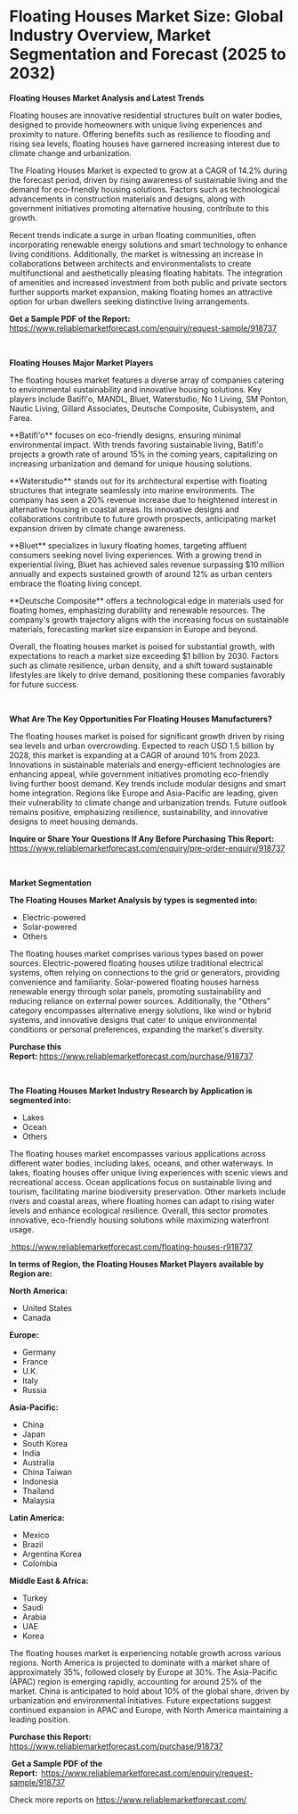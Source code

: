 <p><h1>Floating Houses Market Size: Global Industry Overview, Market Segmentation and Forecast (2025 to 2032)</h1></p><p><strong>Floating Houses Market Analysis and Latest Trends</strong></p>
<p><p>Floating houses are innovative residential structures built on water bodies, designed to provide homeowners with unique living experiences and proximity to nature. Offering benefits such as resilience to flooding and rising sea levels, floating houses have garnered increasing interest due to climate change and urbanization.</p><p>The Floating Houses Market is expected to grow at a CAGR of 14.2% during the forecast period, driven by rising awareness of sustainable living and the demand for eco-friendly housing solutions. Factors such as technological advancements in construction materials and designs, along with government initiatives promoting alternative housing, contribute to this growth. </p><p>Recent trends indicate a surge in urban floating communities, often incorporating renewable energy solutions and smart technology to enhance living conditions. Additionally, the market is witnessing an increase in collaborations between architects and environmentalists to create multifunctional and aesthetically pleasing floating habitats. The integration of amenities and increased investment from both public and private sectors further supports market expansion, making floating homes an attractive option for urban dwellers seeking distinctive living arrangements.</p></p>
<p><strong>Get a Sample PDF of the Report:&nbsp;</strong> <a href="https://www.reliablemarketforecast.com/enquiry/request-sample/918737?utm_campaign=3106&utm_medium=2&utm_source=Github&utm_content=ia&utm_term=21032025&utm_id=floating-houses">https://www.reliablemarketforecast.com/enquiry/request-sample/918737</a></p>
<p>&nbsp;</p>
<p><strong>Floating Houses Major Market Players</strong></p>
<p><p>The floating houses market features a diverse array of companies catering to environmental sustainability and innovative housing solutions. Key players include Batifl'o, MANDL, Bluet, Waterstudio, No 1 Living, SM Ponton, Nautic Living, Gillard Associates, Deutsche Composite, Cubisystem, and Farea. </p><p>**Batifl'o** focuses on eco-friendly designs, ensuring minimal environmental impact. With trends favoring sustainable living, Batifl'o projects a growth rate of around 15% in the coming years, capitalizing on increasing urbanization and demand for unique housing solutions.</p><p>**Waterstudio** stands out for its architectural expertise with floating structures that integrate seamlessly into marine environments. The company has seen a 20% revenue increase due to heightened interest in alternative housing in coastal areas. Its innovative designs and collaborations contribute to future growth prospects, anticipating market expansion driven by climate change awareness.</p><p>**Bluet** specializes in luxury floating homes, targeting affluent consumers seeking novel living experiences. With a growing trend in experiential living, Bluet has achieved sales revenue surpassing $10 million annually and expects sustained growth of around 12% as urban centers embrace the floating living concept.</p><p>**Deutsche Composite** offers a technological edge in materials used for floating homes, emphasizing durability and renewable resources. The company's growth trajectory aligns with the increasing focus on sustainable materials, forecasting market size expansion in Europe and beyond.</p><p>Overall, the floating houses market is poised for substantial growth, with expectations to reach a market size exceeding $1 billion by 2030. Factors such as climate resilience, urban density, and a shift toward sustainable lifestyles are likely to drive demand, positioning these companies favorably for future success.</p></p>
<p>&nbsp;</p>
<p><strong>What Are The Key Opportunities For Floating Houses Manufacturers?</strong></p>
<p><p>The floating houses market is poised for significant growth driven by rising sea levels and urban overcrowding. Expected to reach USD 1.5 billion by 2028, this market is expanding at a CAGR of around 10% from 2023. Innovations in sustainable materials and energy-efficient technologies are enhancing appeal, while government initiatives promoting eco-friendly living further boost demand. Key trends include modular designs and smart home integration. Regions like Europe and Asia-Pacific are leading, given their vulnerability to climate change and urbanization trends. Future outlook remains positive, emphasizing resilience, sustainability, and innovative designs to meet housing demands.</p></p>
<p><strong>Inquire or Share Your Questions If Any Before Purchasing This Report:</strong> <a href="https://www.reliablemarketforecast.com/enquiry/pre-order-enquiry/918737?utm_campaign=3106&utm_medium=2&utm_source=Github&utm_content=ia&utm_term=21032025&utm_id=floating-houses">https://www.reliablemarketforecast.com/enquiry/pre-order-enquiry/918737</a></p>
<p>&nbsp;</p>
<p><strong>Market Segmentation</strong></p>
<p><strong>The Floating Houses Market Analysis by types is segmented into:</strong></p>
<p><ul><li>Electric-powered</li><li>Solar-powered</li><li>Others</li></ul></p>
<p><p>The floating houses market comprises various types based on power sources. Electric-powered floating houses utilize traditional electrical systems, often relying on connections to the grid or generators, providing convenience and familiarity. Solar-powered floating houses harness renewable energy through solar panels, promoting sustainability and reducing reliance on external power sources. Additionally, the "Others" category encompasses alternative energy solutions, like wind or hybrid systems, and innovative designs that cater to unique environmental conditions or personal preferences, expanding the market's diversity.</p></p>
<p><strong>Purchase this Report:&nbsp;</strong><a href="https://www.reliablemarketforecast.com/purchase/918737?utm_campaign=3106&utm_medium=2&utm_source=Github&utm_content=ia&utm_term=21032025&utm_id=floating-houses">https://www.reliablemarketforecast.com/purchase/918737</a></p>
<p>&nbsp;</p>
<p><strong>The Floating Houses Market Industry Research by Application is segmented into:</strong></p>
<p><ul><li>Lakes</li><li>Ocean</li><li>Others</li></ul></p>
<p><p>The floating houses market encompasses various applications across different water bodies, including lakes, oceans, and other waterways. In lakes, floating houses offer unique living experiences with scenic views and recreational access. Ocean applications focus on sustainable living and tourism, facilitating marine biodiversity preservation. Other markets include rivers and coastal areas, where floating homes can adapt to rising water levels and enhance ecological resilience. Overall, this sector promotes innovative, eco-friendly housing solutions while maximizing waterfront usage.</p></p>
<p><a href="https://www.reliablemarketforecast.com/floating-houses-r918737?utm_campaign=3106&utm_medium=2&utm_source=Github&utm_content=ia&utm_term=21032025&utm_id=floating-houses">&nbsp;https://www.reliablemarketforecast.com/floating-houses-r918737</a></p>
<p><strong>In terms of Region, the Floating Houses Market Players available by Region are:</strong></p>
<p>
    <p> <strong> North America: </strong>
        <ul>
            <li>United States</li>
            <li>Canada</li>
        </ul>
        </p> 
    <p> <strong> Europe: </strong>
        <ul>
            <li>Germany</li>
            <li>France</li>
            <li>U.K.</li>
            <li>Italy</li>
            <li>Russia</li>
        </ul>
        </p> 
    <p> <strong> Asia-Pacific: </strong>
        <ul>
            <li>China</li>
            <li>Japan</li>
            <li>South Korea</li>
            <li>India</li>
            <li>Australia</li>
            <li>China Taiwan</li>
            <li>Indonesia</li>
            <li>Thailand</li>
            <li>Malaysia</li>
        </ul>
        </p> 
    <p> <strong> Latin America: </strong>
        <ul>
            <li>Mexico</li>
            <li>Brazil</li>
            <li>Argentina Korea</li>
            <li>Colombia</li>
        </ul>
        </p> 
    <p> <strong> Middle East & Africa: </strong>
        <ul>
            <li>Turkey</li>
            <li>Saudi</li>
            <li>Arabia</li>
            <li>UAE</li>
            <li>Korea</li>
        </ul>
    </p>
    </p>
<p><p>The floating houses market is experiencing notable growth across various regions. North America is projected to dominate with a market share of approximately 35%, followed closely by Europe at 30%. The Asia-Pacific (APAC) region is emerging rapidly, accounting for around 25% of the market. China is anticipated to hold about 10% of the global share, driven by urbanization and environmental initiatives. Future expectations suggest continued expansion in APAC and Europe, with North America maintaining a leading position.</p></p>
<p><strong>Purchase this Report: </strong><a href="https://www.reliablemarketforecast.com/purchase/918737?utm_campaign=3106&utm_medium=2&utm_source=Github&utm_content=ia&utm_term=21032025&utm_id=floating-houses">https://www.reliablemarketforecast.com/purchase/918737</a></p>
<p>&nbsp;<strong>Get a Sample PDF of the Report:&nbsp;&nbsp;</strong><a href="https://www.reliablemarketforecast.com/enquiry/request-sample/918737?utm_campaign=3106&utm_medium=2&utm_source=Github&utm_content=ia&utm_term=21032025&utm_id=floating-houses">https://www.reliablemarketforecast.com/enquiry/request-sample/918737</a></p>
<p><strong></strong></p>
<p>Check more reports on <a href="https://www.reliablemarketforecast.com/?utm_campaign=3106&utm_medium=2&utm_source=Github&utm_content=ia&utm_term=21032025&utm_id=floating-houses">https://www.reliablemarketforecast.com/</a></p>